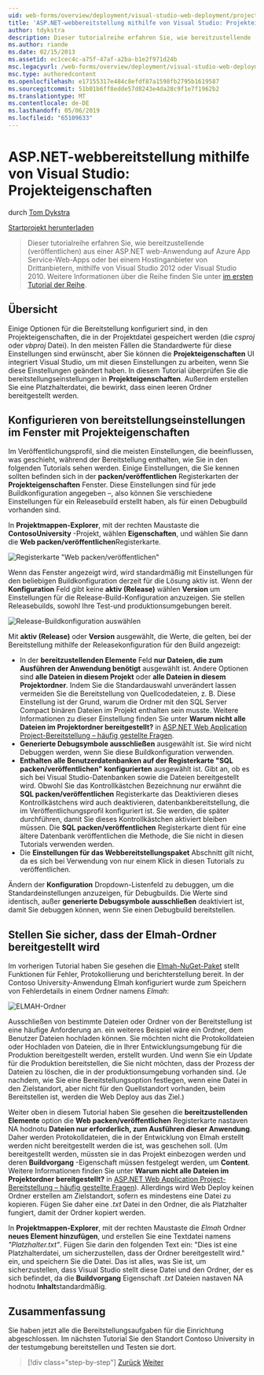 ```yaml
---
uid: web-forms/overview/deployment/visual-studio-web-deployment/project-properties
title: 'ASP.NET-webbereitstellung mithilfe von Visual Studio: Projekteigenschaften | Microsoft-Dokumentation'
author: tdykstra
description: Dieser tutorialreihe erfahren Sie, wie bereitzustellende (veröffentlichen) aus einer ASP.NET web-Anwendung auf Azure App Service-Web-Apps oder bei einem Hostinganbieter von Drittanbietern, indem Warnungsprovider...
ms.author: riande
ms.date: 02/15/2013
ms.assetid: ec1cec4c-a75f-47af-a2ba-b1e2f971d24b
msc.legacyurl: /web-forms/overview/deployment/visual-studio-web-deployment/project-properties
msc.type: authoredcontent
ms.openlocfilehash: e17155317e484c8efdf87a1598fb2795b1619587
ms.sourcegitcommit: 51b01b6ff8edde57d8243e4da28c9f1e7f1962b2
ms.translationtype: MT
ms.contentlocale: de-DE
ms.lasthandoff: 05/06/2019
ms.locfileid: "65109633"
---
```

# <a name="aspnet-web-deployment-using-visual-studio-project-properties"></a>ASP.NET-webbereitstellung mithilfe von Visual Studio: Projekteigenschaften

durch [Tom Dykstra](https://github.com/tdykstra)

[Startprojekt herunterladen](http://go.microsoft.com/fwlink/p/?LinkId=282627)

> Dieser tutorialreihe erfahren Sie, wie bereitzustellende (veröffentlichen) aus einer ASP.NET web-Anwendung auf Azure App Service-Web-Apps oder bei einem Hostinganbieter von Drittanbietern, mithilfe von Visual Studio 2012 oder Visual Studio 2010. Weitere Informationen über die Reihe finden Sie unter [im ersten Tutorial der Reihe](introduction.md).

## <a name="overview"></a>Übersicht

Einige Optionen für die Bereitstellung konfiguriert sind, in den Projekteigenschaften, die in der Projektdatei gespeichert werden (die *csproj* oder *vbproj* Datei). In den meisten Fällen die Standardwerte für diese Einstellungen sind erwünscht, aber Sie können die **Projekteigenschaften** UI integriert Visual Studio, um mit diesen Einstellungen zu arbeiten, wenn Sie diese Einstellungen geändert haben. In diesem Tutorial überprüfen Sie die bereitstellungseinstellungen in **Projekteigenschaften**. Außerdem erstellen Sie eine Platzhalterdatei, die bewirkt, dass einen leeren Ordner bereitgestellt werden.

## <a name="configure-deployment-settings-in-the-project-properties-window"></a>Konfigurieren von bereitstellungseinstellungen im Fenster mit Projekteigenschaften

Im Veröffentlichungsprofil, sind die meisten Einstellungen, die beeinflussen, was geschieht, während der Bereitstellung enthalten, wie Sie in den folgenden Tutorials sehen werden. Einige Einstellungen, die Sie kennen sollten befinden sich in der **packen/veröffentlichen** Registerkarten der **Projekteigenschaften** Fenster. Diese Einstellungen sind für jede Buildkonfiguration angegeben –, also können Sie verschiedene Einstellungen für ein Releasebuild erstellt haben, als für einen Debugbuild vorhanden sind.

In **Projektmappen-Explorer**, mit der rechten Maustaste die **ContosoUniversity** -Projekt, wählen **Eigenschaften**, und wählen Sie dann die **Web packen/veröffentlichen**Registerkarte.

![Registerkarte "Web packen/veröffentlichen"](project-properties/_static/image1.png)

Wenn das Fenster angezeigt wird, wird standardmäßig mit Einstellungen für den beliebigen Buildkonfiguration derzeit für die Lösung aktiv ist. Wenn der **Konfiguration** Feld gibt keine **aktiv (Release)** wählen **Version** um Einstellungen für die Release-Build-Konfiguration anzuzeigen. Sie stellen Releasebuilds, sowohl Ihre Test-und produktionsumgebungen bereit.

![Release-Buildkonfiguration auswählen](project-properties/_static/image2.png)

Mit **aktiv (Release)** oder **Version** ausgewählt, die Werte, die gelten, bei der Bereitstellung mithilfe der Releasekonfiguration für den Build angezeigt:

- In der **bereitzustellenden Elemente** Feld **nur Dateien, die zum Ausführen der Anwendung benötigt** ausgewählt ist. Andere Optionen sind **alle Dateien in diesem Projekt** oder **alle Dateien in diesem Projektordner**. Indem Sie die Standardauswahl unverändert lassen vermeiden Sie die Bereitstellung von Quellcodedateien, z. B. Diese Einstellung ist der Grund, warum die Ordner mit den SQL Server Compact binären Dateien im Projekt enthalten sein musste. Weitere Informationen zu dieser Einstellung finden Sie unter **Warum nicht alle Dateien im Projektordner bereitgestellt?** in [ASP.NET Web Application Project-Bereitstellung – häufig gestellte Fragen](https://msdn.microsoft.com/library/ee942158.aspx).
- **Generierte Debugsymbole ausschließen** ausgewählt ist. Sie wird nicht Debuggen werden, wenn Sie diese Buildkonfiguration verwenden.
- **Enthalten alle Benutzerdatenbanken auf der Registerkarte "SQL packen/veröffentlichen" konfigurierten** ausgewählt ist. Gibt an, ob es sich bei Visual Studio-Datenbanken sowie die Dateien bereitgestellt wird. Obwohl Sie das Kontrollkästchen Bezeichnung nur erwähnt die **SQL packen/veröffentlichen** Registerkarte das Deaktivieren dieses Kontrollkästchens wird auch deaktivieren, datenbankbereitstellung, die im Veröffentlichungsprofil konfiguriert ist. Sie werden, die später durchführen, damit Sie dieses Kontrollkästchen aktiviert bleiben müssen. Die **SQL packen/veröffentlichen** Registerkarte dient für eine ältere Datenbank veröffentlichen die Methode, die Sie nicht in diesen Tutorials verwenden werden.
- Die **Einstellungen für das Webbereitstellungspaket** Abschnitt gilt nicht, da es sich bei Verwendung von nur einem Klick in diesen Tutorials zu veröffentlichen.

Ändern der **Konfiguration** Dropdown-Listenfeld zu debuggen, um die Standardeinstellungen anzuzeigen, für Debugbuilds. Die Werte sind identisch, außer **generierte Debugsymbole ausschließen** deaktiviert ist, damit Sie debuggen können, wenn Sie einen Debugbuild bereitstellen.

## <a name="make-sure-that-the-elmah-folder-gets-deployed"></a>Stellen Sie sicher, dass der Elmah-Ordner bereitgestellt wird

Im vorherigen Tutorial haben Sie gesehen die [Elmah-NuGet-Paket](http://www.hanselman.com/blog/NuGetPackageOfTheWeek7ELMAHErrorLoggingModulesAndHandlersWithSQLServerCompact.aspx) stellt Funktionen für Fehler, Protokollierung und berichterstellung bereit. In der Contoso University-Anwendung Elmah konfiguriert wurde zum Speichern von Fehlerdetails in einem Ordner namens *Elmah*:

![ELMAH-Ordner](project-properties/_static/image3.png)

Ausschließen von bestimmte Dateien oder Ordner von der Bereitstellung ist eine häufige Anforderung an. ein weiteres Beispiel wäre ein Ordner, dem Benutzer Dateien hochladen können. Sie möchten nicht die Protokolldateien oder Hochladen von Dateien, die in Ihrer Entwicklungsumgebung für die Produktion bereitgestellt werden, erstellt wurden. Und wenn Sie ein Update für die Produktion bereitstellen, die Sie nicht möchten, dass der Prozess der Dateien zu löschen, die in der produktionsumgebung vorhanden sind. (Je nachdem, wie Sie eine Bereitstellungsoption festlegen, wenn eine Datei in den Zielstandort, aber nicht für den Quellstandort vorhanden, beim Bereitstellen ist, werden die Web Deploy aus das Ziel.)

Weiter oben in diesem Tutorial haben Sie gesehen die **bereitzustellenden Elemente** option die **Web packen/veröffentlichen** Registerkarte nastaven NA hodnotu **Dateien nur erforderlich, zum Ausführen dieser Anwendung**. Daher werden Protokolldateien, die in der Entwicklung von Elmah erstellt werden nicht bereitgestellt werden die ist, was geschehen soll. (Um bereitgestellt werden, müssten sie in das Projekt einbezogen werden und deren **Buildvorgang** -Eigenschaft müssen festgelegt werden, um **Content**. Weitere Informationen finden Sie unter **Warum nicht alle Dateien im Projektordner bereitgestellt?** in [ASP.NET Web Application Project-Bereitstellung – häufig gestellte Fragen](https://msdn.microsoft.com/library/ee942158.aspx)). Allerdings wird Web Deploy keinen Ordner erstellen am Zielstandort, sofern es mindestens eine Datei zu kopieren. Fügen Sie daher eine *.txt* Datei in den Ordner, die als Platzhalter fungiert, damit der Ordner kopiert werden.

In **Projektmappen-Explorer**, mit der rechten Maustaste die *Elmah* Ordner **neues Element hinzufügen**, und erstellen Sie eine Textdatei namens *"Platzhalter.txt"*. Fügen Sie darin den folgenden Text ein: "Dies ist eine Platzhalterdatei, um sicherzustellen, dass der Ordner bereitgestellt wird." ein, und speichern Sie die Datei. Das ist alles, was Sie ist, um sicherzustellen, dass Visual Studio stellt diese Datei und den Ordner, der es sich befindet, da die **Buildvorgang** Eigenschaft *.txt* Dateien nastaven NA hodnotu **Inhalt**standardmäßig.

## <a name="summary"></a>Zusammenfassung

Sie haben jetzt alle die Bereitstellungsaufgaben für die Einrichtung abgeschlossen. Im nächsten Tutorial Sie den Standort Contoso University in der testumgebung bereitstellen und Testen sie dort.

> [!div class="step-by-step"]
> [Zurück](web-config-transformations.md)
> [Weiter](deploying-to-iis.md)
